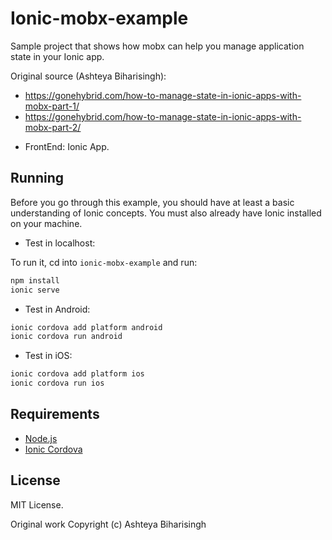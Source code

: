 # Ionic-mobx-example

Sample project that shows how mobx can help you manage application state in your Ionic app.

Original source (Ashteya Biharisingh):

- https://gonehybrid.com/how-to-manage-state-in-ionic-apps-with-mobx-part-1/
- https://gonehybrid.com/how-to-manage-state-in-ionic-apps-with-mobx-part-2/

* FrontEnd: Ionic App.

## Running

Before you go through this example, you should have at least a basic understanding of Ionic concepts. You must also already have Ionic installed on your machine.

* Test in localhost:

To run it, cd into `ionic-mobx-example` and run:

```bash
npm install
ionic serve
```

* Test in Android: 

```bash
ionic cordova add platform android
ionic cordova run android
```

* Test in iOS: 

```bash
ionic cordova add platform ios
ionic cordova run ios
```


## Requirements

* [Node.js](http://nodejs.org/)
* [Ionic Cordova](https://ionicframework.com/docs/intro/installation/)

## License

MIT License.

Original work Copyright (c) Ashteya Biharisingh

